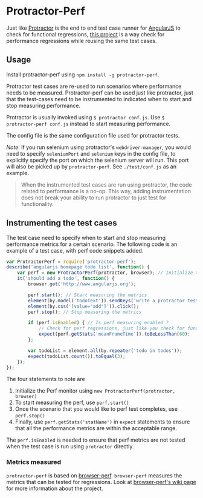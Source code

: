 # Protractor-Perf

Just like [Protractor](https://github.com/angular/protractor) is the end to end test case runner for [AngularJS](https://github.com/angular/angular.js/) to check for functional regressions, [this project](htto://npmjs.org/package/protractor-perf) is a way check for performance regressions while reusing the same test cases. 

## Usage

Install protractor-perf using `npm install -g protractor-perf`. 

Protractor test cases are re-used to run scenarios where performance needs to be measured. Protractor-perf can be used just like protractor, just that the test-cases need to be instrumented to indicated when to start and stop measuring performance. 

Protractor is usually invoked using `$ protractor conf.js`. Use `$ protractor-perf conf.js` instead to start measuring performance. 

The config file is the same configuration file used for protractor tests. 

_Note_: If you run selenium using protractor's `webdriver-manager`, you would need to specify `seleniumPort` and `selenium` keys in the config file, to explicitly specify the port on which the selenium server will run. This port will also be picked up by `protractor-perf`. See `./test/conf.js` as an example.  

> When the instrumented test cases are run using protractor, the code related to performance is a no-op. This way, adding instrumentation does not break your ability to run protractor to just test for functionality.  

## Instrumenting the test cases

The test case need to specify when to start and stop measuring performance metrics for a certain scenario. The following code is an example of a test case, with perf code snippets added. 

```javascript
var ProtractorPerf = require('protractor-perf');
describe('angularjs homepage todo list', function() {
    var perf = new ProtractorPerf(protractor, browser); // Initialize the perf runner
    it('should add a todo', function() {
        browser.get('http://www.angularjs.org');

        perf.start(); // Start measuring the metrics
        element(by.model('todoText')).sendKeys('write a protractor test');
        element(by.css('[value="add"]')).click();
        perf.stop(); // Stop measuring the metrics 

        if (perf.isEnabled) { // Is perf measuring enabled ?
            // Check for perf regressions, just like you check for functional regressions
            expect(perf.getStats('meanFrameTime')).toBeLessThan(60); 
        };

        var todoList = element.all(by.repeater('todo in todos'));
        expect(todoList.count()).toEqual(3);
    });
});
```

The four statements to note are 

1. Initialize the Perf monitor using `new ProtractorPerf(protractor, browser)`
2. To start measuring the perf, use `perf.start()`
3. Once the scenario that you would like to perf test completes, use `perf.stop()`
4. Finally, use `perf.getStats('statName')` in `expect` statements to ensure that all the performance metrics are within the acceptable range.

The `perf.isEnabled` is needed to ensure that perf metrics are not tested when the test case is run using `protractor` directly. 


### Metrics measured   

`protractor-perf` is based on [browser-perf](http://github.com/axemclion/browser-perf). `browser-perf` measures the metrics that can be tested for regressions. Look at [browser-perf's wiki page](https://github.com/axemclion/browser-perf/wiki) for more information about the project. 